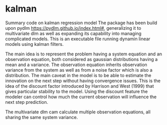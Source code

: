 # kalman
Summary code on kalman regression model
The package has been build upon pydlm https://pydlm.github.io/index.html#, generalizing it to multivariate dlm as well as expanding its capability into managing complicated models.
This is an executable file running dynamin linear models using kalman filters.

The main idea is to represent the problem having a system equation and an observation equation, both considered as gaussian distributions having a mean and a variance. The observation equation inherits observation variance from the system as well as from a noise factor which is also a distribution. The main caveat in the model is to be able to estimate the innovation on the next step without having convergence issues. This is the idea of the discount factor introduced by Harrison and West (1999) that gives particular stability to the model.
Using the discount feature the modeler can control how much the current observation will influence the next step prediction.

The multivariate dlm cam calculate multiple observation equations, all sharing the same system variance.
